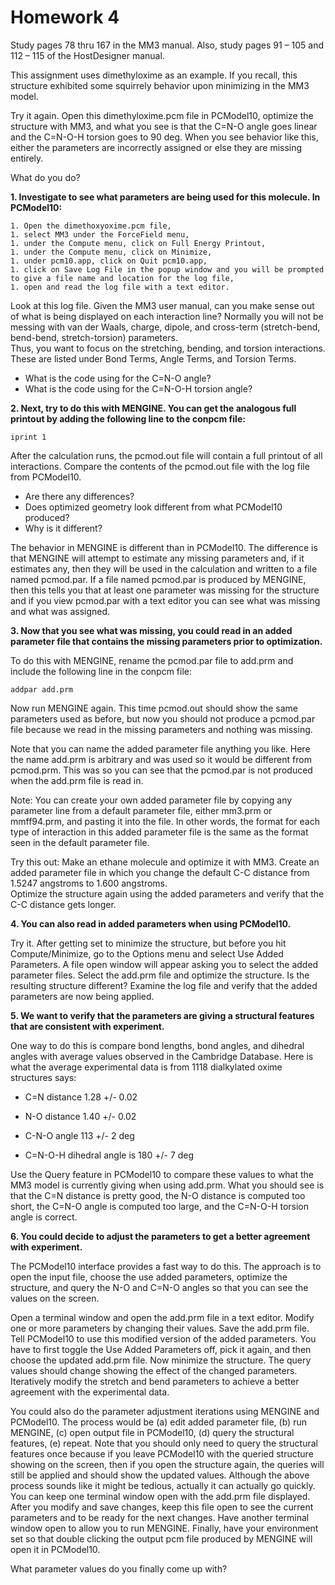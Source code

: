 # Homework 4

Study pages 78 thru 167 in the MM3 manual.  Also, study pages 91 – 105 and 112 – 115 of the 
HostDesigner manual.  

This assignment uses dimethyloxime as an example.  If you recall, this structure exhibited 
some squirrely behavior upon minimizing in the MM3 model. 

Try it again.  Open this dimethyloxime.pcm file in PCModel10, optimize the structure with 
MM3, and what you see is that the C=N-O angle goes linear and the C=N-O-H torsion goes to 
90 deg.  When you see behavior like this, either the parameters are incorrectly assigned 
or else they are missing entirely.

What do you do?

**1. Investigate to see what parameters are being used for this molecule. In PCModel10:**

	1. Open the dimethoxyoxime.pcm file,
	1. select MM3 under the ForceField menu,
	1. under the Compute menu, click on Full Energy Printout, 
	1. under the Compute menu, click on Minimize, 
	1. under pcm10.app, click on Quit pcm10.app, 
	1. click on Save Log File in the popup window and you will be prompted to give a file name and location for the log file, 
	1. open and read the log file with a text editor.

Look at this log file.  Given the MM3 user manual, can you make sense out of what is being 
displayed on each interaction line?  Normally you will not be messing with van der Waals, 
charge, dipole, and cross-term (stretch-bend, bend-bend, stretch-torsion) parameters.  
Thus, you want to focus on the stretching, bending, and torsion interactions.  
These are listed under Bond Terms, Angle Terms, and Torsion Terms. 

* What is the code using for the C=N-O angle?
* What is the code using for the C=N-O-H torsion angle?

**2. Next, try to do this with MENGINE.  You can get the analogous full printout by adding 
the following line to the conpcm file:**

	iprint 1

After the calculation runs, the pcmod.out file will contain a full printout of all 
interactions. Compare the contents of the pcmod.out file with the log file from PCModel10.  

* Are there any differences?
* Does optimized geometry look different from what PCModel10 produced?
* Why is it different?

The behavior in MENGINE is different than in PCModel10.  The difference is that MENGINE 
will attempt to estimate any missing parameters and, if it estimates any, then they will 
be used in the calculation and written to a file named pcmod.par.  If a file named 
pcmod.par is produced by MENGINE, then this tells you that at least one parameter was 
missing for the structure and if you view pcmod.par with a text editor you can see 
what was missing and what was assigned.


**3. Now that you see what was missing, you could read in an added parameter file that
contains the missing parameters prior to optimization.**

To do this with MENGINE, rename the
pcmod.par file to add.prm and include the following line in the conpcm file:

	addpar add.prm

Now run MENGINE again.  This time pcmod.out should show the same parameters used as before, 
but now you should not produce a pcmod.par file because we read in the missing parameters and
nothing was missing.

Note that you can name the added parameter file anything you like.  Here the name add.prm is
arbitrary and was used so it would be different from pcmod.prm.  This was so you can see
that the pcmod.par is not produced when the add.prm file is read in.

Note:
You can create your own added parameter file by copying any parameter line from a 
default parameter file, either mm3.prm or mmff94.prm, and pasting it into the file.
In other words, the format for each type of interaction in this added parameter 
file is the same as the format seen in the default parameter file.

Try this out: Make an ethane molecule and optimize it with MM3.  Create an added parameter 
file in which you change the default C-C distance from 1.5247 angstroms to 1.600 angstroms.  
Optimize the structure again using the added parameters and verify that the C-C 
distance gets longer.

**4. You can also read in added parameters when using PCModel10.**

Try it.  After getting set to minimize the structure, but before you hit Compute/Minimize, go to the Options menu and select Use Added Parameters.  A file open window will appear asking you to select the added parameter files.  Select the add.prm file and optimize the structure.  Is the resulting structure different?  Examine the log file and verify that the added parameters are now being applied.

**5. We want to verify that the parameters are giving a structural features that are consistent with experiment.**

One way to do this is compare bond lengths, bond angles, and dihedral angles with average values observed in the Cambridge Database.  Here is what the average experimental data is from 1118 dialkylated oxime structures says:

- C=N distance 1.28 +/- 0.02

- N-O distance 1.40 +/- 0.02

- C-N-O angle 113 +/- 2 deg

- C=N-O-H dihedral angle is 180 +/- 7 deg

Use the Query feature in PCModel10 to compare these values to what the MM3 model is currently giving when using add.prm.  What you should see is that the C=N distance is pretty good, the N-O distance is computed too short, the C=N-O angle is computed too large, and the C=N-O-H torsion angle is correct.

**6. You could decide to adjust the parameters to get a better agreement with experiment.**

The PCModel10 interface provides a fast way to do this.  The approach is to open the input file, choose the use added parameters, optimize the structure, and query the N-O and C=N-O angles so that you can see the values on the screen.  

Open a terminal window and open the add.prm file in a text editor.  Modify one or more parameters by changing their values.  Save the add.prm file.  Tell PCModel10 to use this modified version of the added parameters.  You have to first toggle the Use Added Parameters off, pick it again, and then choose the updated add.prm file.  Now minimize the structure.  The query values should change showing the effect of the changed parameters.  Iteratively modify the stretch and bend parameters to achieve a better agreement with the experimental data.

You could also do the parameter adjustment iterations using MENGINE and PCModel10.  The process would be (a) edit added parameter file, (b) run MENGINE, (c) open output file in PCModel10, (d) query the structural features, (e) repeat.  Note that you should only need to query the structural features once because if you leave PCModel10 with the queried structure showing on the screen, then if you open the structure again, the queries will still be applied and should show the updated values.  Although the above process sounds like it might be tedious, actually it can actually go quickly.  You can keep one terminal window open with the add.prm file displayed.  After you modify and save changes, keep this file open to see the current parameters and to be ready for the next changes.  Have another terminal window open to allow you to run MENGINE.  Finally, have your environment set so that double clicking the output pcm file produced by MENGINE will open it in PCModel10.  

What parameter values do you finally come up with?

